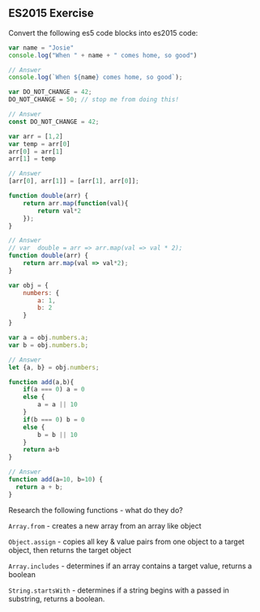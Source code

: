 ## ES2015 Exercise

Convert the following es5 code blocks into es2015 code:

```javascript
var name = "Josie"
console.log("When " + name + " comes home, so good")

// Answer
console.log(`When ${name} comes home, so good`);
```

```javascript
var DO_NOT_CHANGE = 42;
DO_NOT_CHANGE = 50; // stop me from doing this!

// Answer
const DO_NOT_CHANGE = 42;
```

```javascript
var arr = [1,2]
var temp = arr[0]
arr[0] = arr[1]
arr[1] = temp

// Answer
[arr[0], arr[1]] = [arr[1], arr[0]];
```

```javascript
function double(arr) {
    return arr.map(function(val){
        return val*2
    });
}

// Answer 
// var  double = arr => arr.map(val => val * 2);
function double(arr) {
    return arr.map(val => val*2);
}
```

```javascript
var obj = {
    numbers: {
        a: 1,
        b: 2
    } 
}

var a = obj.numbers.a;
var b = obj.numbers.b;

// Answer 
let {a, b} = obj.numbers;
```

```javascript
function add(a,b){
    if(a === 0) a = 0
    else {
        a = a || 10    
    }
    if(b === 0) b = 0
    else {
        b = b || 10    
    }
    return a+b
}

// Answer
function add(a=10, b=10) {
  return a + b;
}
```

Research the following functions - what do they do?

`Array.from` - creates a new array from an array like object

`Object.assign` - copies all key & value pairs from one object to a target object, then returns the target object

`Array.includes` - determines if an array contains a target value, returns a boolean

`String.startsWith` - determines if a string begins with a passed in substring, returns a boolean.
